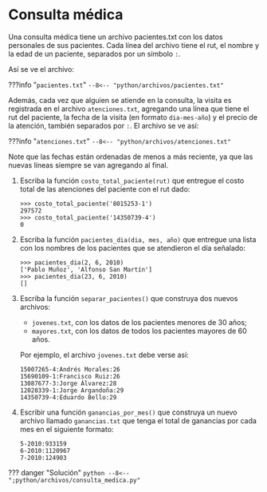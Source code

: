 # Consulta médica
Una consulta médica tiene un archivo pacientes.txt con los datos personales de sus pacientes. 
Cada línea del archivo tiene el rut, el nombre y la edad de un paciente, separados por un símbolo `:`. 

Así se ve el archivo:

???info "`pacientes.txt`"
    ```
    --8<-- "python/archivos/pacientes.txt"
    ```

Además, cada vez que alguien se atiende en la consulta, la visita es registrada en el archivo `atenciones.txt`, 
agregando una línea que tiene el rut del paciente, la fecha de la visita (en formato `dia-mes-año`) y el precio 
de la atención, también separados por `:`. El archivo se ve así:

???info "`atenciones.txt`"
    ```
    --8<-- "python/archivos/atenciones.txt"
    ```

Note que las fechas están ordenadas de menos a más reciente, ya que las nuevas líneas siempre se van agregando al final.

1. Escriba la función `costo_total_paciente(rut)` que entregue el costo total de las atenciones del paciente con el rut dado:
    ```
    >>> costo_total_paciente('8015253-1')
    297572
    >>> costo_total_paciente('14350739-4')
    0
    ```
2. Escriba la función `pacientes_dia(dia, mes, año)` que entregue una lista con los nombres de los pacientes que se atendieron el día señalado:
    ```
    >>> pacientes_dia(2, 6, 2010)
    ['Pablo Muñoz', 'Alfonso San Martín']
    >>> pacientes_dia(23, 6, 2010)
    []
    ```
3. Escriba la función `separar_pacientes()` que construya dos nuevos archivos:
    * `jovenes.txt`, con los datos de los pacientes menores de 30 años;
    * `mayores.txt`, con los datos de todos los pacientes mayores de 60 años.

    Por ejemplo, el archivo `jovenes.txt` debe verse así:
    ```
    15007265-4:Andrés Morales:26
    15690109-1:Francisco Ruiz:26
    13087677-3:Jorge Álvarez:28
    12028339-1:Jorge Argandoña:29
    14350739-4:Eduardo Bello:29
    ```
4. Escribir una función `ganancias_por_mes()` que construya un nuevo archivo llamado `ganancias.txt` que tenga el total de ganancias por cada mes en el siguiente formato:
    ``` 
    5-2010:933159
    6-2010:1120967
    7-2010:124903
    ```

??? danger "Solución"
    ```python
    --8<-- ";python/archivos/consulta_medica.py"
    ```